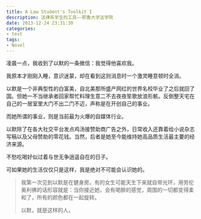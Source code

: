 ```yaml
---
title: A Law Student's Toolkit I 
description: 法律系学生的工具——耶鲁大学法学院
date: 2013-12-24 23:31:30
categories:
- test
tags:
- Novel
---
```


凌晨一点，我收到了以默的一条微信：我觉得他喜欢我。

我原本才刚刚入睡，意识迷蒙，却在看到这则消息时一个激灵睡意顿时全消。

以默是一个非典型性的白富美，自北美那所盛产网红的世界名校毕业了之后就回了国。但她一不当继承者回家帮忙料理生意二不去夜夜笙歌放浪形骸。反倒整天宅在自己的一居室里大门不出二门不迈，声称是在开创自己的事业。

而她所谓的事业，则是当前最为火爆的自媒体行业。

以默除了在各大社交平台发点鸡汤接赞助商广告之外，日常收入还靠着给小说杂志写稿以及父母赞助的零花钱。当然，后者是她至今能维持她高品质生活最主要的经济来源。

不愁吃喝好似过着与世无争逍遥自在的日子。

可如果她的生活仅仅只是这样，我是绝对不可能会认识她的。

> 我第一次见到以默是在健身房。有的女生可能天生下来就自带光环，用劳伦奥利佛的话形容就是：当你接近她，会有喝醉的感觉，周围的一切都变得柔和了，所有的颜色都在一起旋转。
>
> 以默，就是这样的人。

